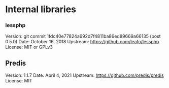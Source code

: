 # Internal libraries

### lessphp
Version: git commit 1fdc40e77824a692d7f4811ba86ed89669a66135 (post 0.5.0)
Date: October 16, 2018
Upstream: https://github.com/leafo/lessphp
License: MIT or GPLv3

## Predis
Version: 1.1.7
Date: April 4, 2021
Upstream: https://github.com/predis/predis
License: MIT

